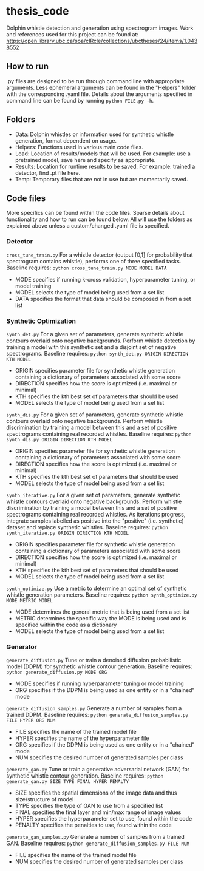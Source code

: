 # thesis_code
Dolphin whistle detection and generation using spectrogram images. Work and references used for this project can be found at: https://open.library.ubc.ca/soa/cIRcle/collections/ubctheses/24/items/1.0438552

## How to run
.py files are designed to be run through command line with appropriate arguments. Less ephemeral arguments can be found in the "Helpers" folder with the corresponding .yaml file. Details about the arguments specified in command line can be found by running `python FILE.py -h`. 

## Folders
- Data: Dolphin whistles or information used for synthetic whistle generation, format dependent on usage.
- Helpers: Functions used in various main code files.
- Load: Location of results/models that will be used. For example: use a pretrained model, save here and specify as appropriate.
- Results: Location for runtime results to be saved. For example: trained a detector, find .pt file here.
- Temp: Temporary files that are not in use but are momentarily saved.

## Code files
More specifics can be found within the code files. Sparse details about functionality and how to run can be found below. All will use the folders as explained above unless a custom/changed .yaml file is specified.

### Detector
`cross_tune_train.py`
For a whistle detector (output [0,1] for probability that spectrogram contains whistle), performs one of three specified tasks. Baseline requires: `python cross_tune_train.py MODE MODEL DATA`
- MODE specifies if running k-cross validation, hyperparameter tuning, or model training
- MODEL selects the type of model being used from a set list
- DATA specifies the format that data should be composed in from a set list

### Synthetic Optimization
`synth_det.py`
For a given set of parameters, generate synthetic whistle contours overlaid onto negative backgrounds. Perform whistle detection by training a model with this synthetic set and a disjoint set of negative spectrograms. Baseline requires: `python synth_det.py ORIGIN DIRECTION KTH MODEL`
- ORIGIN specifies parameter file for synthetic whistle generation containing a dictionary of parameters associated with some score
- DIRECTION specifies how the score is optimized (i.e. maximal or minimal)
- KTH specifies the kth best set of parameters that should be used
- MODEL selects the type of model being used from a set list

`synth_dis.py`
For a given set of parameters, generate synthetic whistle contours overlaid onto negative backgrounds. Perform whistle discrimination by training a model between this and a set of positive spectrograms containing real recorded whistles. Baseline requires: `python synth_dis.py ORIGIN DIRECTION KTH MODEL`
- ORIGIN specifies parameter file for synthetic whistle generation containing a dictionary of parameters associated with some score
- DIRECTION specifies how the score is optimized (i.e. maximal or minimal)
- KTH specifies the kth best set of parameters that should be used
- MODEL selects the type of model being used from a set list
  
`synth_iterative.py`
For a given set of parameters, generate synthetic whistle contours overlaid onto negative backgrounds. Perform whistle discrimination by training a model between this and a set of positive spectrograms containing real recorded whistles. As iterations progress, integrate samples labelled as positive into the "positive" (i.e. synthetic) dataset and replace synthetic whistles. Baseline requires: `python synth_iterative.py ORIGIN DIRECTION KTH MODEL`
- ORIGIN specifies parameter file for synthetic whistle generation containing a dictionary of parameters associated with some score
- DIRECTION specifies how the score is optimized (i.e. maximal or minimal)
- KTH specifies the kth best set of parameters that should be used
- MODEL selects the type of model being used from a set list
  
`synth_optimize.py`
Use a metric to determine an optimal set of synthetic whistle generation parameters. Baseline requires: `python synth_optimize.py MODE METRIC MODEL`
- MODE determines the general metric that is being used from a set list
- METRIC determines the specific way the MODE is being used and is specified within the code as a dictionary
- MODEL selects the type of model being used from a set list
  
### Generator
`generate_diffusion.py`
Tune or train a denoised diffusion probabilistic model (DDPM) for synthetic whistle contour generation. Baseline requires: `python generate_diffusion.py MODE ORG`
- MODE specifies if running hyperparameter tuning or model training
- ORG specifies if the DDPM is being used as one entity or in a "chained" mode
  
`generate_diffusion_samples.py`
Generate a number of samples from a trained DDPM. Baseline requires: `python generate_diffusion_samples.py FILE HYPER ORG NUM`
- FILE specifies the name of the trained model file
- HYPER specifies the name of the hyperparameter file
- ORG specifies if the DDPM is being used as one entity or in a "chained" mode
- NUM specifies the desired number of generated samples per class
  
`generate_gan.py`
Tune or train a generative adversarial network (GAN) for synthetic whistle contour generation. Baseline requires: `python generate_gan.py SIZE TYPE FINAL HYPER PENALTY`
- SIZE specifies the spatial dimensions of the image data and thus size/structure of model
- TYPE specifies the type of GAN to use from a specified list
- FINAL specifies the final layer and min/max range of image values
- HYPER specifies the hyperparameter set to use, found within the code
- PENALTY specifies the penalties to use, found within the code
  
`generate_gan_samples.py`
Generate a number of samples from a trained GAN. Baseline requires: `python generate_diffusion_samples.py FILE NUM`
- FILE specifies the name of the trained model file
- NUM specifies the desired number of generated samples per class
